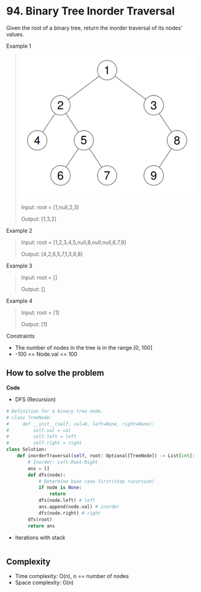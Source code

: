 # 94. Binary Tree Inorder Traversal
<Badge type="tip" text="Easy" /> [<Badge type="info" text="LeetCode" />](https://leetcode.com/problems/binary-tree-inorder-traversal/)

Given the root of a binary tree, return the inorder traversal of its nodes' values.

Example 1
> ![94. Binary Tree Inorder Traversal](../images/94.png)
>
> Input: root = [1,null,2,3]
>
> Output: [1,3,2]

Example 2
> Input: root = [1,2,3,4,5,null,8,null,null,6,7,9]
>
> Output: [4,2,6,5,7,1,3,9,8]

Example 3
> Input: root = []
>
> Output: []

Example 4
> Input: root = [1]
>
> Output: [1]

Constraints
- The number of nodes in the tree is in the range [0, 100]
- -100 <= Node.val <= 100


## How to solve the problem

**Code**

- DFS (Recursion)
```Python
# Definition for a binary tree node.
# class TreeNode:
#     def __init__(self, val=0, left=None, right=None):
#         self.val = val
#         self.left = left
#         self.right = right
class Solution:
    def inorderTraversal(self, root: Optional[TreeNode]) -> List[int]:
        # Inorder: Left-Root-Right
        ans = []
        def dfs(node):
            # Determine base case first(stop rucursion)
            if node is None:
                return
            dfs(node.left) # left
            ans.append(node.val) # inorder
            dfs(node.right) # right
        dfs(root)
        return ans
```

- Iterations with stack
```Python

```

## Complexity
- Time complexity: O(n), n == number of nodes
- Space complexity: O(n)